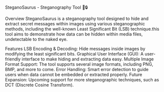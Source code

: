 SteganoSaurus - Steganography Tool 🦖🔒

Overview
SteganoSaurus is a steganography tool designed to hide and extract secret messages within images using various steganographic methods, including the well-known Least Significant Bit (LSB) technique.this tool aims to demonstrate how data can be hidden within media files, undetectable to the naked eye.

Features
LSB Encoding & Decoding: Hide messages inside images by modifying the least significant bits.
Graphical User Interface (GUI): A user-friendly interface to make hiding and extracting data easy.
Multiple Image Format Support: The tool supports several image formats, including PNG, BMP, and more to come.
Error Handling: Smart error detection to guide users when data cannot be embedded or extracted properly.
Future Expansion: Upcoming support for more steganographic techniques, such as DCT (Discrete Cosine Transform).
